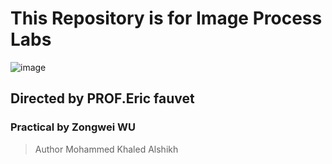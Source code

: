 # This Repository is for Image Process Labs

![image](https://scontent.fcdg2-1.fna.fbcdn.net/v/t1.0-9/17458322_1339143772820215_3019147116533515955_n.jpg?_nc_cat=109&_nc_sid=09cbfe&_nc_ohc=RHNodeyND20AX9ogjam&_nc_ht=scontent.fcdg2-1.fna&oh=a8ebd56b28c13e71da175698052a28ba&oe=5EB4669B)


## Directed by  PROF.Eric fauvet 
### Practical by Zongwei WU
> Author Mohammed Khaled Alshikh
